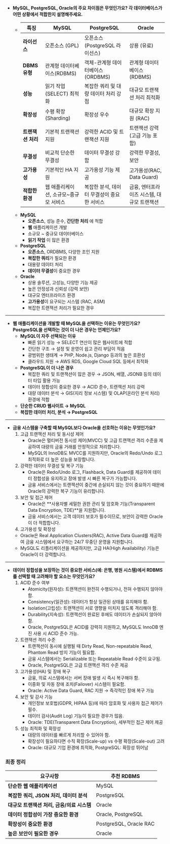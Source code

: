 - **MySQL, PostgreSQL, Oracle의 주요 차이점은 무엇인가요? 각 데이터베이스가 어떤 상황에서 적합한지 설명해주세요.**
  - | 특징 | **MySQL** | **PostgreSQL** | **Oracle** |
    | --- | --- | --- | --- |
    | **라이선스** | 오픈소스 (GPL) | 오픈소스 (PostgreSQL 라이선스) | 상용 (유료) |
    | **DBMS 유형** | 관계형 데이터베이스(RDBMS) | 객체-관계형 데이터베이스(ORDBMS) | 관계형 데이터베이스(RDBMS) |
    | **성능** | 읽기 작업(SELECT) 최적화 | 복잡한 쿼리 및 대량 데이터 처리 강점 | 대규모 트랜잭션 처리 최적화 |
    | **확장성** | 수평 확장(Sharding) | 확장성 우수 | 대규모 확장 지원 (RAC) |
    | **트랜잭션 처리** | 기본적 트랜잭션 지원 | 강력한 ACID 및 트랜잭션 지원 | 트랜잭션 강력 (고급 기능 포함) |
    | **무결성** | 비교적 단순한 무결성 | 데이터 무결성 강함 | 강력한 무결성, 보안 |
    | **고가용성** | 기본적인 HA 지원 | 고가용성 기능 제공 | 고가용성(RAC, Data Guard) |
    | **적합한 환경** | 웹 애플리케이션, 소규모~중규모 서비스 | 복잡한 분석, 데이터 무결성이 중요한 서비스 | 금융, 엔터프라이즈 시스템, 대규모 트랜잭션 |
  - **MySQL** 
    - **오픈소스**, 성능 준수, **간단한 처리** 에 적합 
    - **웹** 애플리케이션 개발 
    - 소규모 ~ 중규모 데이터베이스
    - **읽기 작업** 이 많은 환경 
  - **PostgreSQL** 
    - **오픈소스**, ORDBMS, 다양한 조인 지원 
    - **복잡한 쿼리**가 필요한 환경 
    - 대용량 데이터 처리 
    - **데이터 무결성**이 중요한 경우 
  - **Oracle**
    - 상용 솔루션, 고성능, 다양한 기능 제공
    - 높은 안정성과 신뢰성 (강력 보안)
    - 대규모 엔터프라이즈 환경 
    - **고가용성**이 요구되는 시스템 (RAC, ASM)
    - 복잡한 트랜잭션 처리가 필요한 경우
----
- **웹 애플리케이션을 개발할 때 MySQL을 선택하는 이유는 무엇인가요? PostgreSQL을 선택하는 것이 더 나은 경우는 언제인가요?**
  - **MySQL이 자주 선택되는 이유**
    - 빠른 읽기 성능 → SELECT 연산이 많은 웹사이트에 적합 
    - 간단한 구조 → 설정 및 운영이 쉽고 관리 부담이 적음 
    - 광범위한 생태계 → PHP, Node.js, Django 등과의 높은 호환성 
    - 클라우드 지원 → AWS RDS, Google Cloud SQL 등에서 최적화
  - **PostgreSQL이 더 나은 경우** 
    - 복잡한 쿼리 및 트랜잭션이 많은 경우 → JSON, 배열, JSONB 등의 데이터 타입 활용 가능 
    - 데이터 정합성이 중요한 경우 → ACID 준수, 트랜잭션 처리 강력 
    - 대량 데이터 분석 → GIS(지리 정보 시스템) 및 OLAP(온라인 분석 처리) 환경에 적합
  - **단순한 CRUD 웹사이트 → MySQL**
  - **복잡한 데이터 처리, 분석 → PostgreSQL**
----
- **금융 시스템을 구축할 때 MySQL보다 Oracle을 선호하는 이유는 무엇인가요?** 
  1. 고급 트랜잭션 처리 및 동시성 제어 
     - Oracle은 멀티버전 동시성 제어(MVCC) 및 고급 트랜잭션 격리 수준을 제공하여 대량의 금융 거래를 안정적으로 처리합니다. 
     - MySQL의 InnoDB도 MVCC를 지원하지만, Oracle의 Redo/Undo 로그 최적화로 더 높은 성능을 보장합니다.
  2. 강력한 데이터 무결성 및 복구 기능 
     - Oracle은 Redo/Undo 로그, Flashback, Data Guard를 제공하여 데이터 정합성을 유지하고 장애 발생 시 빠른 복구가 가능합니다. 
     - 금융 서비스에서는 트랜잭션이 중간에 손실되지 않는 것이 중요하기 때문에 Oracle의 강력한 복구 기능이 유리합니다.
  3. 보안 및 접근 제어 
     - Oracle은 **사용자별 세밀한 권한 관리 및 암호화 기능(Transparent Data Encryption, TDE)**을 지원합니다. 
     - 금융 서비스에서는 고객 데이터 보호가 필수이므로, 보안이 강력한 Oracle이 더 적합합니다.
  4. 고가용성 및 확장성 
  - Oracle은 Real Application Clusters(RAC), Active Data Guard를 제공하여 금융 시스템에서 요구하는 24/7 무중단 운영을 지원합니다. 
  - MySQL도 리플리케이션을 제공하지만, 고급 HA(High Availability) 기능은 Oracle이 더 강력합니다.
----

- **데이터 정합성을 보장하는 것이 중요한 서비스(예: 은행, 병원 시스템)에서 RDBMS를 선택할 때 고려해야 할 요소는 무엇인가요?**
  1. ACID 준수 여부 
     - Atomicity(원자성): 트랜잭션이 완전히 수행되거나, 전혀 수행되지 않아야 함. 
     - Consistency(일관성): 데이터가 항상 일관된 상태를 유지해야 함. 
     - Isolation(고립성): 트랜잭션이 서로 영향을 미치지 않도록 격리해야 함. 
     - Durability(지속성): 트랜잭션이 완료된 후에도 데이터가 손실되지 않아야 함.
     - Oracle, PostgreSQL은 ACID를 강력히 지원하고, MySQL도 InnoDB 엔진 사용 시 ACID 준수 가능. 
  2. 트랜잭션 격리 수준 
     - 트랜잭션이 동시에 실행될 때 Dirty Read, Non-repeatable Read, Phantom Read 방지 기능이 필요함. 
     - 금융 시스템에서는 Serializable 또는 Repeatable Read 수준이 요구됨. 
     - Oracle, PostgreSQL은 고급 트랜잭션 격리 수준 제공
  3. 고가용성(HA) 및 장애 복구
     - 금융, 의료 시스템에서는 서버 장애 발생 시 즉시 복구해야 함.
     - 이중화 및 자동 장애 조치(Failover) 시스템이 필요함.
     - Oracle: Active Data Guard, RAC 지원 → 즉각적인 장애 복구 가능
  4. 보안 및 감사 기능 
     - 개인정보 보호법(GDPR, HIPAA 등)에 따라 암호화 및 사용자 접근 제어가 필수.
     - 데이터 감사(Audit Log) 기능이 필요한 경우가 많음.
     - Oracle: TDE(Transparent Data Encryption), 세부적인 접근 제어 제공
  5. 성능 최적화 및 확장성 
     - 대량의 데이터를 빠르게 처리할 수 있어야 함. 
     - 확장성이 필요하다면 수직 확장(Scale-up) vs 수평 확장(Scale-out) 고려
     - Oracle: 대규모 기업 환경에 최적화, PostgreSQL: 확장성 뛰어남


### 최종 정리 
| 요구사항 | 추천 RDBMS |
| --- | --- |
| **단순한 웹 애플리케이션** | MySQL |
| **복잡한 쿼리, JSON 처리, 데이터 분석** | PostgreSQL |
| **대규모 트랜잭션 처리, 금융/의료 시스템** | Oracle |
| **데이터 정합성이 가장 중요한 환경** | Oracle, PostgreSQL |
| **확장성이 중요한 환경** | PostgreSQL, Oracle RAC |
| **높은 보안이 필요한 경우** | Oracle |